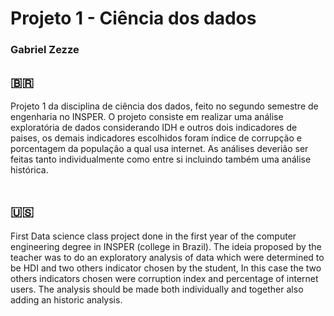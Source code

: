 # Projeto 1 - Ciência dos dados
### Gabriel Zezze

## 🇧🇷
Projeto 1 da disciplina de ciência dos dados, feito no segundo semestre de engenharia no INSPER. O projeto consiste em realizar uma análise exploratória de dados considerando IDH e outros dois indicadores de paises, os demais indicadores escolhidos foram índice de corrupção e porcentagem da população a qual usa internet. As análises deverião ser feitas tanto individualmente como entre si incluindo também uma análise histórica.
<br></br>
## 🇺🇸
First Data science class project done in the first year of the computer engineering degree in INSPER (college in Brazil). The ideia proposed by the teacher was to do an exploratory analysis of data which were determined to be HDI and two others indicator chosen by the student, In this case the two others indicators chosen were corruption index and percentage of internet users. The analysis should be made both individually and together also adding an historic analysis.
